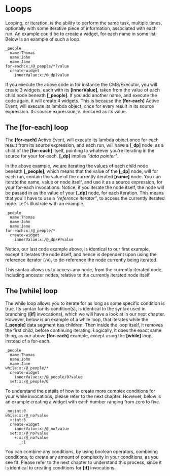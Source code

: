 # Loops

Looping, or iteration, is the ability to perform the same task, multiple times, optionally with some iterative piece of information, associated with each run. An example could be to create a widget, for each name in some list. Below is an example of such a loop.

```
_people
  name:Thomas
  name:John
  name:Jane
for-each:x:/@_people/*?value
  create-widget
    innerValue:x:/@_dp?value
```

If you execute the above code in for instance the CMS/Executor, you will create 3 widgets, each with its **[innerValue]**, taken from the value of each child node beneath **[_people]**. If you add another name, and execute the code again, it will create 4 widgets. This is because the **[for-each]** Active Event, will execute its lambda object, once for every result in its source expression. Its source expression, is declared as its value.

## The [for-each] loop

The **[for-each]** Active Event, will execute its lambda object once for each result from its source expression, and each run, will have a **[_dp]** node, as a child of the **[for-each]** itself, pointing to whatever you're iterating in the source for your for-each. **[_dp]** implies *"data pointer"*.

In the above example, we are iterating the values of each child node beneath **[_people]**, which means that the value of the **[_dp]** node, will for each run, contain the value of the currently iterated **[name]** node. You can iterate the name, value or node itself, and use it as a source expression, for your for-each invocations. Notice, if you iterate the node itself, the node will be passed in as the value of your **[_dp]** node, for each iteration. This means that you'll have to use a *"reference iterator"*, to access the currently iterated node. Let's illustrate with an example.

```
_people
  name:Thomas
  name:John
  name:Jane
for-each:x:/@_people/*
  create-widget
    innerValue:x:/@_dp/#?value
```

Notice, our last code example above, is identical to our first example, except it iterates the node itself, and hence is dependent upon using the reference iterator (`/#`), to de-reference the node currently being iterated.

This syntax allows us to access any node, from the currently iterated node, including ancestor nodes, relative to the currently iterated node itself.

## The [while] loop

The while loop allows you to iterate for as long as some specific condition is true. Its syntax for its condition(s), is identical to the syntax used in branching (**[if]** invocations), which we will have a look at in our next chapter. However, below is an example of a while loop, that iterates while the **[_people]** data segment has children. Then inside the loop itself, it removes the first child, before continuing iterating. Logically, it does the exact same thing, as our above **[for-each]** example, except using the **[while]** loop, instead of a for-each.

```
_people
  name:Thomas
  name:John
  name:Jane
while:x:/@_people/*
  create-widget
    innerValue:x:/@_people/0?value
  set:x:/@_people/0
```

To understand the details of how to create more complex conditions for your while invocations, please refer to the next chapter. However, below is an example creating a widget with each number ranging from zero to five.

```
_no:int:0
while:x:/@_no?value
  <:int:5
  create-widget
    innerValue:x:/@_no?value
  set:x:/@_no?value
    +:x:/@_no?value
      _:1
```

You can combine any conditions, by using boolean operators, combining conditions, to create any amount of complexity in your conditions, as you see fit. Please refer to the next chapter to understand this process, since it is identical to creating conditions for **[if]** invocations.


